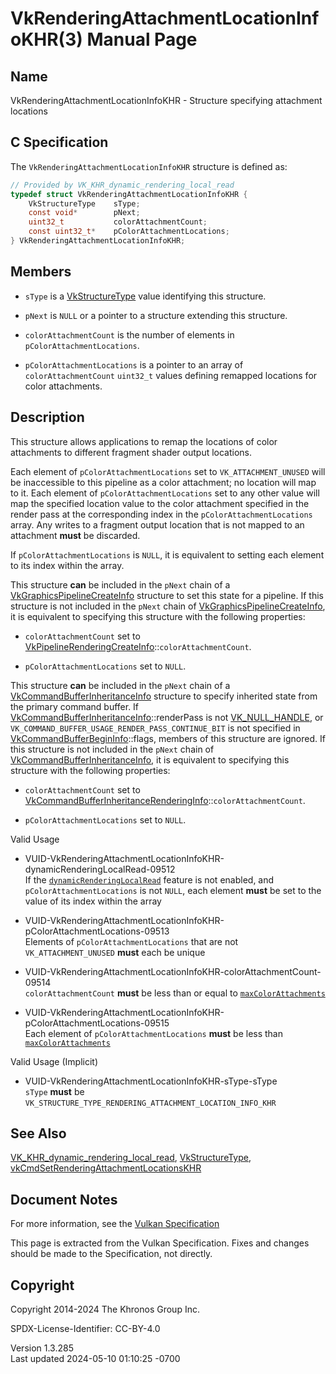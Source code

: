 # VkRenderingAttachmentLocationInfoKHR(3) Manual Page

## Name

VkRenderingAttachmentLocationInfoKHR - Structure specifying attachment
locations



## <a href="#_c_specification" class="anchor"></a>C Specification

The `VkRenderingAttachmentLocationInfoKHR` structure is defined as:

``` c
// Provided by VK_KHR_dynamic_rendering_local_read
typedef struct VkRenderingAttachmentLocationInfoKHR {
    VkStructureType    sType;
    const void*        pNext;
    uint32_t           colorAttachmentCount;
    const uint32_t*    pColorAttachmentLocations;
} VkRenderingAttachmentLocationInfoKHR;
```

## <a href="#_members" class="anchor"></a>Members

- `sType` is a [VkStructureType](https://registry.khronos.org/vulkan/specs/1.3-extensions/man/html/VkStructureType.html) value identifying
  this structure.

- `pNext` is `NULL` or a pointer to a structure extending this
  structure.

- `colorAttachmentCount` is the number of elements in
  `pColorAttachmentLocations`.

- `pColorAttachmentLocations` is a pointer to an array of
  `colorAttachmentCount` `uint32_t` values defining remapped locations
  for color attachments.

## <a href="#_description" class="anchor"></a>Description

This structure allows applications to remap the locations of color
attachments to different fragment shader output locations.

Each element of `pColorAttachmentLocations` set to
`VK_ATTACHMENT_UNUSED` will be inaccessible to this pipeline as a color
attachment; no location will map to it. Each element of
`pColorAttachmentLocations` set to any other value will map the
specified location value to the color attachment specified in the render
pass at the corresponding index in the `pColorAttachmentLocations`
array. Any writes to a fragment output location that is not mapped to an
attachment **must** be discarded.

If `pColorAttachmentLocations` is `NULL`, it is equivalent to setting
each element to its index within the array.

This structure **can** be included in the `pNext` chain of a
[VkGraphicsPipelineCreateInfo](https://registry.khronos.org/vulkan/specs/1.3-extensions/man/html/VkGraphicsPipelineCreateInfo.html)
structure to set this state for a pipeline. If this structure is not
included in the `pNext` chain of
[VkGraphicsPipelineCreateInfo](https://registry.khronos.org/vulkan/specs/1.3-extensions/man/html/VkGraphicsPipelineCreateInfo.html), it is
equivalent to specifying this structure with the following properties:

- `colorAttachmentCount` set to
  [VkPipelineRenderingCreateInfo](https://registry.khronos.org/vulkan/specs/1.3-extensions/man/html/VkPipelineRenderingCreateInfo.html)::`colorAttachmentCount`.

- `pColorAttachmentLocations` set to `NULL`.

This structure **can** be included in the `pNext` chain of a
[VkCommandBufferInheritanceInfo](https://registry.khronos.org/vulkan/specs/1.3-extensions/man/html/VkCommandBufferInheritanceInfo.html)
structure to specify inherited state from the primary command buffer. If
[VkCommandBufferInheritanceInfo](https://registry.khronos.org/vulkan/specs/1.3-extensions/man/html/VkCommandBufferInheritanceInfo.html)::renderPass
is not [VK_NULL_HANDLE](https://registry.khronos.org/vulkan/specs/1.3-extensions/man/html/VK_NULL_HANDLE.html), or
`VK_COMMAND_BUFFER_USAGE_RENDER_PASS_CONTINUE_BIT` is not specified in
[VkCommandBufferBeginInfo](https://registry.khronos.org/vulkan/specs/1.3-extensions/man/html/VkCommandBufferBeginInfo.html)::flags,
members of this structure are ignored. If this structure is not included
in the `pNext` chain of
[VkCommandBufferInheritanceInfo](https://registry.khronos.org/vulkan/specs/1.3-extensions/man/html/VkCommandBufferInheritanceInfo.html),
it is equivalent to specifying this structure with the following
properties:

- `colorAttachmentCount` set to
  [VkCommandBufferInheritanceRenderingInfo](https://registry.khronos.org/vulkan/specs/1.3-extensions/man/html/VkCommandBufferInheritanceRenderingInfo.html)::`colorAttachmentCount`.

- `pColorAttachmentLocations` set to `NULL`.

Valid Usage

- <a
  href="#VUID-VkRenderingAttachmentLocationInfoKHR-dynamicRenderingLocalRead-09512"
  id="VUID-VkRenderingAttachmentLocationInfoKHR-dynamicRenderingLocalRead-09512"></a>
  VUID-VkRenderingAttachmentLocationInfoKHR-dynamicRenderingLocalRead-09512  
  If the <a
  href="https://registry.khronos.org/vulkan/specs/1.3-extensions/html/vkspec.html#features-dynamicRenderingLocalRead"
  target="_blank"
  rel="noopener"><code>dynamicRenderingLocalRead</code></a> feature is
  not enabled, and `pColorAttachmentLocations` is not `NULL`, each
  element **must** be set to the value of its index within the array

- <a
  href="#VUID-VkRenderingAttachmentLocationInfoKHR-pColorAttachmentLocations-09513"
  id="VUID-VkRenderingAttachmentLocationInfoKHR-pColorAttachmentLocations-09513"></a>
  VUID-VkRenderingAttachmentLocationInfoKHR-pColorAttachmentLocations-09513  
  Elements of `pColorAttachmentLocations` that are not
  `VK_ATTACHMENT_UNUSED` **must** each be unique

- <a
  href="#VUID-VkRenderingAttachmentLocationInfoKHR-colorAttachmentCount-09514"
  id="VUID-VkRenderingAttachmentLocationInfoKHR-colorAttachmentCount-09514"></a>
  VUID-VkRenderingAttachmentLocationInfoKHR-colorAttachmentCount-09514  
  `colorAttachmentCount` **must** be less than or equal to <a
  href="https://registry.khronos.org/vulkan/specs/1.3-extensions/html/vkspec.html#limits-maxColorAttachments"
  target="_blank" rel="noopener"><code>maxColorAttachments</code></a>

- <a
  href="#VUID-VkRenderingAttachmentLocationInfoKHR-pColorAttachmentLocations-09515"
  id="VUID-VkRenderingAttachmentLocationInfoKHR-pColorAttachmentLocations-09515"></a>
  VUID-VkRenderingAttachmentLocationInfoKHR-pColorAttachmentLocations-09515  
  Each element of `pColorAttachmentLocations` **must** be less than <a
  href="https://registry.khronos.org/vulkan/specs/1.3-extensions/html/vkspec.html#limits-maxColorAttachments"
  target="_blank" rel="noopener"><code>maxColorAttachments</code></a>

Valid Usage (Implicit)

- <a href="#VUID-VkRenderingAttachmentLocationInfoKHR-sType-sType"
  id="VUID-VkRenderingAttachmentLocationInfoKHR-sType-sType"></a>
  VUID-VkRenderingAttachmentLocationInfoKHR-sType-sType  
  `sType` **must** be
  `VK_STRUCTURE_TYPE_RENDERING_ATTACHMENT_LOCATION_INFO_KHR`

## <a href="#_see_also" class="anchor"></a>See Also

[VK_KHR_dynamic_rendering_local_read](https://registry.khronos.org/vulkan/specs/1.3-extensions/man/html/VK_KHR_dynamic_rendering_local_read.html),
[VkStructureType](https://registry.khronos.org/vulkan/specs/1.3-extensions/man/html/VkStructureType.html),
[vkCmdSetRenderingAttachmentLocationsKHR](https://registry.khronos.org/vulkan/specs/1.3-extensions/man/html/vkCmdSetRenderingAttachmentLocationsKHR.html)

## <a href="#_document_notes" class="anchor"></a>Document Notes

For more information, see the <a
href="https://registry.khronos.org/vulkan/specs/1.3-extensions/html/vkspec.html#VkRenderingAttachmentLocationInfoKHR"
target="_blank" rel="noopener">Vulkan Specification</a>

This page is extracted from the Vulkan Specification. Fixes and changes
should be made to the Specification, not directly.

## <a href="#_copyright" class="anchor"></a>Copyright

Copyright 2014-2024 The Khronos Group Inc.

SPDX-License-Identifier: CC-BY-4.0

Version 1.3.285  
Last updated 2024-05-10 01:10:25 -0700
